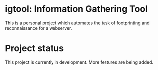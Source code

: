 # igtool: Information Gathering Tool
This is a personal project which automates the task of footprinting and reconnaissance for a webserver.

# Project status
This project is currently in development. More features are being added.
